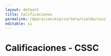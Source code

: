 ```yaml
---
layout: default
title: Calificaciones
permalink: /Operacion/erp/cartera/csaldo/cssc
editable: si
---
```


# Calificaciones - CSSC

